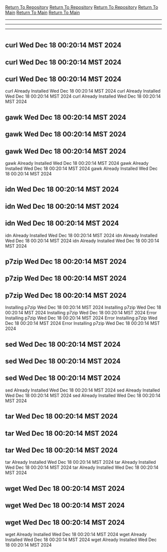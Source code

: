 [Return To Repository](https://github.com/DigitalWarrior/piholeparser/)
[Return To Repository](https://github.com/DigitalWarrior/piholeparser/)
[Return To Repository](https://github.com/DigitalWarrior/piholeparser/)
[Return To Main](https://github.com/DigitalWarrior/piholeparser/blob/master/RecentRunLogs/Mainlog.md)
[Return To Main](https://github.com/DigitalWarrior/piholeparser/blob/master/RecentRunLogs/Mainlog.md)
[Return To Main](https://github.com/DigitalWarrior/piholeparser/blob/master/RecentRunLogs/Mainlog.md)
____________________________________
____________________________________
____________________________________
# 
# 
# 
## curl Wed Dec 18 00:20:14 MST 2024
## curl Wed Dec 18 00:20:14 MST 2024
## curl Wed Dec 18 00:20:14 MST 2024
curl Already Installed Wed Dec 18 00:20:14 MST 2024
curl Already Installed Wed Dec 18 00:20:14 MST 2024
curl Already Installed Wed Dec 18 00:20:14 MST 2024
## gawk Wed Dec 18 00:20:14 MST 2024
## gawk Wed Dec 18 00:20:14 MST 2024
## gawk Wed Dec 18 00:20:14 MST 2024
gawk Already Installed Wed Dec 18 00:20:14 MST 2024
gawk Already Installed Wed Dec 18 00:20:14 MST 2024
gawk Already Installed Wed Dec 18 00:20:14 MST 2024
## idn Wed Dec 18 00:20:14 MST 2024
## idn Wed Dec 18 00:20:14 MST 2024
## idn Wed Dec 18 00:20:14 MST 2024
idn Already Installed Wed Dec 18 00:20:14 MST 2024
idn Already Installed Wed Dec 18 00:20:14 MST 2024
idn Already Installed Wed Dec 18 00:20:14 MST 2024
## p7zip Wed Dec 18 00:20:14 MST 2024
## p7zip Wed Dec 18 00:20:14 MST 2024
## p7zip Wed Dec 18 00:20:14 MST 2024
Installing p7zip Wed Dec 18 00:20:14 MST 2024
Installing p7zip Wed Dec 18 00:20:14 MST 2024
Installing p7zip Wed Dec 18 00:20:14 MST 2024
Error Installing p7zip Wed Dec 18 00:20:14 MST 2024
Error Installing p7zip Wed Dec 18 00:20:14 MST 2024
Error Installing p7zip Wed Dec 18 00:20:14 MST 2024
## sed Wed Dec 18 00:20:14 MST 2024
## sed Wed Dec 18 00:20:14 MST 2024
## sed Wed Dec 18 00:20:14 MST 2024
sed Already Installed Wed Dec 18 00:20:14 MST 2024
sed Already Installed Wed Dec 18 00:20:14 MST 2024
sed Already Installed Wed Dec 18 00:20:14 MST 2024
## tar Wed Dec 18 00:20:14 MST 2024
## tar Wed Dec 18 00:20:14 MST 2024
## tar Wed Dec 18 00:20:14 MST 2024
tar Already Installed Wed Dec 18 00:20:14 MST 2024
tar Already Installed Wed Dec 18 00:20:14 MST 2024
tar Already Installed Wed Dec 18 00:20:14 MST 2024
## wget Wed Dec 18 00:20:14 MST 2024
## wget Wed Dec 18 00:20:14 MST 2024
## wget Wed Dec 18 00:20:14 MST 2024
wget Already Installed Wed Dec 18 00:20:14 MST 2024
wget Already Installed Wed Dec 18 00:20:14 MST 2024
wget Already Installed Wed Dec 18 00:20:14 MST 2024
